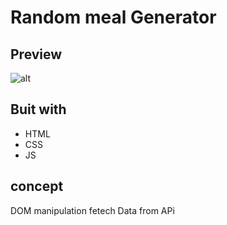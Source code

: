 # Random meal Generator 


## Preview 

![alt]() 


## Buit with 

- HTML 
- CSS 
- JS 

## concept 

DOM manipulation 
fetech Data from APi